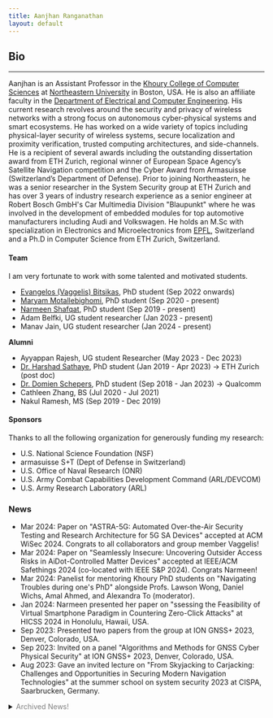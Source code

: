 ```yaml
---
title: Aanjhan Ranganathan
layout: default
---
```


## Bio

---
Aanjhan is an Assistant Professor in the [Khoury College of Computer Sciences] at [Northeastern University] in Boston, USA. He is also an affiliate faculty in the [Department of Electrical and Computer Engineering]. His current research revolves around the security and privacy of wireless networks with a strong focus on autonomous cyber-physical systems and smart ecosystems. He has worked on a wide variety of topics including physical-layer security of wireless systems, secure localization and proximity verification, trusted computing architectures, and side-channels. He is a recipient of several awards including the outstanding dissertation award from ETH Zurich, regional winner of European Space Agency’s Satellite Navigation competition and the Cyber Award from Armasuisse (Switzerland’s Department of Defense). Prior to joining Northeastern, he was a senior researcher in the System Security group at ETH Zurich and has over 3 years of industry research experience as a senior engineer at Robert Bosch GmbH's Car Multimedia Division "Blaupunkt" where he was involved in the development of embedded modules for top automotive manufacturers including Audi and Volkswagen. He holds an M.Sc with specialization in Electronics and Microelectronics from [EPFL], Switzerland and a Ph.D in Computer Science from ETH Zurich, Switzerland.

#### Team
I am very fortunate to work with some talented and motivated students.

- [Evangelos (Vaggelis) Bitsikas], PhD student (Sep 2022 onwards)
- [Maryam Motallebighomi], PhD student (Sep 2020 - present)
- [Narmeen Shafqat], PhD student (Sep 2019 - present)
- Adam Belfki, UG student researcher (Jan 2023 - present)
- Manav Jain, UG student researcher (Jan 2024 - present)


**Alumni**
- Ayyappan Rajesh, UG student Researcher (May 2023 - Dec 2023)
- [Dr. Harshad Sathaye], PhD student (Jan 2019 - Apr 2023) -> ETH Zurich (post doc)
- [Dr. Domien Schepers], PhD student (Sep 2018 - Jan 2023) -> Qualcomm
- Cathleen Zhang, BS (Jul 2020 - Jul 2021)
- Nakul Ramesh, MS (Sep 2019 - Dec 2019)

#### Sponsors
Thanks to all the following organization for generously funding my research:
- U.S. National Science Foundation (NSF)
- armasuisse S+T (Dept of Defense in Switzerland)
- U.S. Office of Naval Research (ONR)
- U.S. Army Combat Capabilities Development Command (ARL/DEVCOM)
- U.S. Army Research Laboratory (ARL)


### News
* Mar 2024: Paper on "ASTRA-5G: Automated Over-the-Air Security Testing and Research Architecture for 5G SA Devices" accepted at ACM WiSec 2024. Congrats to all collaborators and group member Vaggelis!
* Mar 2024: Paper on "Seamlessly Insecure: Uncovering Outsider Access Risks in AiDot-Controlled Matter Devices" accepted at IEEE/ACM Safethings 2024 (co-located with IEEE S&P 2024). Congrats Narmeen! 
* Mar 2024: Panelist for mentoring Khoury PhD students on "Navigating Troubles during one's PhD" alongside Profs. Lawson Wong, Daniel Wichs, Amal Ahmed, and Alexandra To (moderator).
* Jan 2024: Narmeen presented her paper on "ssessing the Feasibility of Virtual Smartphone Paradigm in Countering Zero-Click Attacks" at HICSS 2024 in Honolulu, Hawaii, USA.
* Sep 2023: Presented two papers from the group at ION GNSS+ 2023, Denver, Colorado, USA.
* Sep 2023: Invited on a panel "Algorithms and Methods for GNSS Cyber Physical Security" at ION GNSS+ 2023, Denver, Colorado, USA.
* Aug 2023: Gave an invited lecture on "From Skyjacking to Carjacking: Challenges and Opportunities in Securing Modern Navigation Technologies" at the summer school on system security 2023 at CISPA, Saarbrucken, Germany.

<details>

  <summary><span style="color:gray;">Archived News!</span></summary>

<div style="color:gray;">
<ul>
<li>Jun 2023: Our paper demonstrating how SMS leaks location "Freaky Leaky SMS: Extracting User Locations by Analyzing SMS Timings" has been accepted at Usenix Security 2023! That's two papers from our group at Usenix this year. Congrats Vaggelis.</li>
<li>Jun 2023: Our paper on understanding the Airtags ecosystem "Track You: A Deep Dive into Safety Alerts for Apple AirTags" has been accepted at PETS 2023! Congrats Narmeen.</li>
<li>Jun 2023: Gave an invited lecture on "From Skyjacking to Carjacking: Challenges and Opportunities in Securing Modern Navigation Technologies" at the summer school on real-world crypto and privacy 2023 in Vodice, Croatia!</li>
<li>Apr 2023: Gave an invited lecture on "From Skyjacking to Carjacking: Challenges and Opportunities in Securing Modern Navigation Technologies" at UMASS, Dartmouth.</li>
<li>Apr 2023: Harshad defends his thesis "Towards Secure Autonomous Aerial Vehicle Navigation"! Congrats Dr. Harshad Sathaye.</li>
<li>Jan 2023: Domien defends his thesis "Towards Rapid Prototyping for Wi-Fi Security Research"! Congrats Dr. Domien Schepers.</li>
<li>Dec 2022: Our paper on implications of spoofing aviation data link applications got _Honorable Mention_ at ACSAC 2022!</li>
<li>Dec 2022: Paper on spoofing attacks on automotive FMCW radars using millimeter-wave reflect arrays accepted to S&P 2023!</li>
<li>Sep 2022: Paper on how security context in Wi-Fi frames are mishandled causing several critical vulnerabilities accepted at Usenix Security 2023. Congrats to Domien who is wrapping up his thesis with a bang!</li>
<li>Sep 2022: Paper on implications of spoofing aviation data link applications accepted to ACSAC 2022. Congrats Harshad!</li>
<li>Jul 2022: Awarded the NSF CAREER grant for developing security paradigms for next-generation wireless networks. Thank you NSF!</li>
<li>Jun 2022: Our paper on Zigbee information leaks was awarded the Best Student Paper award at ACNS 2022. Congrats Narmeen!</li>
<li>May 2022: Paper on an experimental study of GPS spoofing and takeover attacks on UAVs accepted at Usenix Security 2022! Congrats Harshad!</li>
<li>May 2022: Won the top prize of $50k at sandpit challenge organized by INCS-COE in collaboration with Prof. Alessio Lomuscio at Imperial College, London.</li>
<li>Mar 2022: Paper on the robustness of WiFi De-authentication countermeasures accepted at WiSec 2022! Congrats Domien!</li>
<li>Nov 2021: Paper on information leakage in Zigbee home networks accepted at ACNS 2022!</li>
<li>Nov 2021: Paper on privacy-preserving positioning in 802.11 mc WiFi standard _conditionally_ accepted at PETS 2022!</li>
<li>Oct 2021: Two papers accepted at NDSS 2022! V-Range is a secure positioning system design for 5G-NR. Semper-Fi is an anti-spoofing GPS receiver specifically designed for UAVs.</li>
<li>Jun 2021: Invited talk at the Armasuisse Annual Cyber-alp retreat in Gstaad, Switzerland.</li>
<li>May 2021: Two papers accepted for publication at ACM WiSec 2021! Special congrats to [Domien Schepers] who led both the efforts.</li>
<li>Jul 2019: <a href="https://www.khoury.northeastern.edu/people/harshad-sathaye/">Harshad Sathaye</a> will present our work on aircraft landing system security at the <a href="https://aviationvillage.org">Aviation Village, DEFCON</a>.</li>
<li>May 2019: We got the best poster/demo award at <a href="https://wisec19.fiu.edu">WiSec 2019</a> for our ILS spoofing demo. </li>
<li>May 2019: Lots of media coverage on our ILS attack [<a href="https://arstechnica.com/information-technology/2019/05/the-radio-navigation-planes-use-to-land-safely-is-insecure-and-can-be-hacked/">Ars Technica</a>, <a href="https://www.theregister.co.uk/2019/05/16/airplane_landing_security/">The Register</a>, <a href="https://it.slashdot.org/story/19/05/16/1632231/hackers-can-fake-radio-signals-to-hijack-aircraft-landing-systems-warn-researchers">Slashdot</a>]</li>
<li>Apr 2019: Paper on new side-channel attacks on WPA-TKIP accepted at AsiaCCS 2019.</li>
<li>Mar 2019: Paper on wireless attacks on aircraft instrument landing systems accepted at Usenix Security 2019.</li>
<li>Mar 2019: Invited to serve on the program committee of Usenix Security 2020.</li>
<li>Feb 2019: Awarded the <a href="https://www.nsf.gov/awardsearch/showAward?AWD_ID=1850264">NSF CRII grant</a> to build next-gen secure localization technologies. </li>
<li>Jan 2019: Paper on the security of GPS/INS based road navigation systems accepted at IEEE S&amp;P 2019.</li>
<li>Jan 2019: <a href="https://www.khoury.northeastern.edu/people/harshad-sathaye/">Harshad Sathaye</a> joins the group as a PhD student. Welcome, Harshad!</li>
<li>Dec 2018: Invited to serve on the program committee of IEEE S&amp;P 2020</li>
<li>Dec 2018: Invited to serve on the program committee of ACM Wisec 2019</li>
<li>Nov 2018: Invited to serve on the program committee of Safethings 2019</li>
<li>Sep 2018: <a href="https://www.khoury.northeastern.edu/people/domien-schepers/">Domien Schepers</a> joins the group as a PhD student. Welcome, Domien!</li>
<li>Jun 2018: Invited to serve on the program committee of NDSS 2019</li>
<li>May 2018: Invited talk at armasuisse (Swiss Department of Defense, Research and Technology wing) in Thun, Switzerland</li>
<li>Apr 2018: Paper on information leakage in low-power wide area networks (conditionally) accepted at ACM WiSec 2018!</li>
<li>Feb 2018: Invited to serve as co-chair of the Poster/Demo session at ACM WiSec 2018</li>
<li>Feb 2018: Invited to serve on the technical program committee of ACM WiSec 2018</li>
<li>Jan 2018: Started as tenure-track assistant professor at Northeastern University, Boston, USA</li>
</ul>
</div>
  
</details>


[System Security group at ETH Zurich]:http://www.syssec.ethz.ch
[EPFL]:http://epfl.ch
[Prof. Dr. Srdjan Capkun]:http://www.syssec.ethz.ch/people/capkun.html
[Khoury College of Computer Sciences]:http://khoury.northeastern.edu
[Northeastern University]:http://www.northeastern.edu
[Dr. Domien Schepers]:https://www.khoury.northeastern.edu/people/domien-schepers/
[Dr. Harshad Sathaye]:https://harshadsathaye.com
[Narmeen Shafqat]:https://www.khoury.northeastern.edu/people/narmeen-shafqat/
[Maryam Motallebighomi]:https://www.khoury.northeastern.edu/people/maryam-motallebighomi/
[Evangelos (Vaggelis) Bitsikas]:https://evangelosbitsikas.com
[NSF CRII grant]:https://www.nsf.gov/awardsearch/showAward?AWD_ID=1850264
[Department of Electrical and Computer Engineering]:https://ece.northeastern.edu